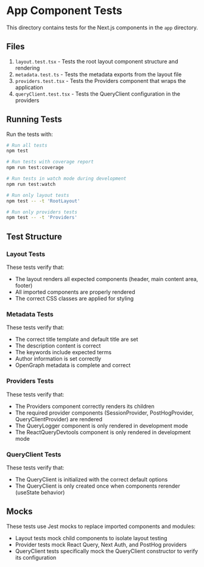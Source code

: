 # App Component Tests

This directory contains tests for the Next.js components in the `app` directory.

## Files

1. `layout.test.tsx` - Tests the root layout component structure and rendering
2. `metadata.test.ts` - Tests the metadata exports from the layout file
3. `providers.test.tsx` - Tests the Providers component that wraps the application
4. `queryClient.test.tsx` - Tests the QueryClient configuration in the providers

## Running Tests

Run the tests with:

```bash
# Run all tests
npm test

# Run tests with coverage report
npm run test:coverage

# Run tests in watch mode during development
npm run test:watch

# Run only layout tests
npm test -- -t 'RootLayout'

# Run only providers tests
npm test -- -t 'Providers'
```

## Test Structure

### Layout Tests
These tests verify that:
- The layout renders all expected components (header, main content area, footer)
- All imported components are properly rendered
- The correct CSS classes are applied for styling

### Metadata Tests
These tests verify that:
- The correct title template and default title are set
- The description content is correct
- The keywords include expected terms
- Author information is set correctly
- OpenGraph metadata is complete and correct

### Providers Tests
These tests verify that:
- The Providers component correctly renders its children
- The required provider components (SessionProvider, PostHogProvider, QueryClientProvider) are rendered
- The QueryLogger component is only rendered in development mode
- The ReactQueryDevtools component is only rendered in development mode

### QueryClient Tests
These tests verify that:
- The QueryClient is initialized with the correct default options
- The QueryClient is only created once when components rerender (useState behavior)

## Mocks

These tests use Jest mocks to replace imported components and modules:
- Layout tests mock child components to isolate layout testing
- Provider tests mock React Query, Next Auth, and PostHog providers
- QueryClient tests specifically mock the QueryClient constructor to verify its configuration 